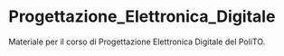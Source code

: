 # Progettazione_Elettronica_Digitale
 Materiale per il corso di Progettazione Elettronica Digitale del PoliTO. 
